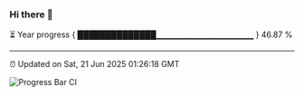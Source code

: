 ### Hi there 👋

⏳ Year progress { ██████████████▁▁▁▁▁▁▁▁▁▁▁▁▁▁▁▁ } 46.87 %

---

⏰ Updated on Sat, 21 Jun 2025 01:26:18 GMT

![Progress Bar CI](https://github.com/JuvenileQ/Progress-Bar-CI/workflows/main/badge.svg)
